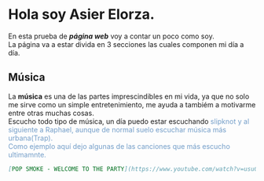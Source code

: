# Hola soy Asier Elorza.
En esta prueba de ***página web*** voy a contar un poco como soy.
<br>La página va a estar divida en 3 secciones las cuales componen mi día a día.

## Música
La **música** es una de las partes imprescindibles en mi vida, ya que no solo me sirve como un simple entretenimiento, me ayuda a tambiém a motivarme entre otras muchas cosas.
<br>Escucho todo tipo de música, un día puedo estar escuchando <font color="#729DC8">slipknot<font> y al siguiente a Raphael, aunque de normal suelo escuchar música más urbana(Trap).
<br>Como ejemplo aquí dejo algunas de las canciones que más escucho ultimamnte.




```markdown
[POP SMOKE - WELCOME TO THE PARTY](https://www.youtube.com/watch?v=usu0XY4QNB0)
```
